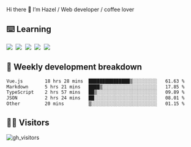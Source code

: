 
Hi there 👋 I’m Hazel / Web developer / coffee lover

## ⌨️ Learning

<samp>
 <a href="https://github.com/vuejs/core"><img src="https://api.iconify.design/logos:vue.svg" /></a>
  <a href="https://github.com/vuejs/core"><img src="https://api.iconify.design/logos:react.svg" /></a>
  <a href="https://github.com/vitejs/vite"><img src="https://api.iconify.design/logos:vitejs.svg" /></a>
  <a href="https://github.com/microsoft/TypeScript"><img src="https://api.iconify.design/logos:typescript-icon.svg" /></a> 
  <a href="https://github.com/unocss/unocss"><img src="https://api.iconify.design/logos:unocss.svg" /></a>
  

</samp>


## 🦀 Weekly development breakdown

<!--START_SECTION:waka-->

```txt
Vue.js        18 hrs 28 mins  ███████████████▒░░░░░░░░░   61.63 %
Markdown      5 hrs 21 mins   ████▒░░░░░░░░░░░░░░░░░░░░   17.85 %
TypeScript    2 hrs 57 mins   ██▒░░░░░░░░░░░░░░░░░░░░░░   09.89 %
JSON          2 hrs 24 mins   ██░░░░░░░░░░░░░░░░░░░░░░░   08.01 %
Other         20 mins         ▒░░░░░░░░░░░░░░░░░░░░░░░░   01.15 %
```

<!--END_SECTION:waka-->
## 👬🏻 Visitors

![gh_visitors](https://profile-counter.glitch.me/Hazel-Lin/count.svg)

